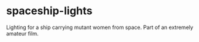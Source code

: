 # spaceship-lights
Lighting for a ship carrying mutant women from space. Part of an extremely amateur film.
